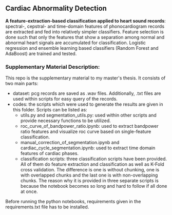 ## Cardiac Abnormality Detection
**A feature-extraction-based classification applied to heart sound records**: spectral-, 
cepstral- and time-domain features of phonocardiogram records are extracted and fed into 
relatively simpler classifiers. Feature selection is done such that only the features that show a 
separation among normal and abnormal heart signals are accumulated for classification.
Logistic regression and ensemble learning based classifiers (Random Forest and AdaBoost) 
are trained and tested.

### Supplementary Material Description:

This repo is the supplementary material to my master's thesis. It consists of two main parts:
 - dataset: pcg records are saved as .wav files. Additionally, .txt files are used within scripts for easy query of the records.
 - codes: the scripts which were used to generate the results are given in this folder. Scripts can be listed as:
	* utils.py and segmentation_utils.py: used within other scripts and provide necessary functions to be utilized.
	* roc_curve_of_bandpower_ratio.ipynb: used to extract bandpower ratio features and visualize roc curve based on single-feature classification. 
	* manual_correction_of_segmentation.ipynb and cardiac_cycle_segmentation.ipynb: used to extract time domain features of cardiac phases. 
	* classification scripts: three classification scripts have been provided. All of them do feature extraction and classification as well as K-Fold cross validation. The difference is one is without chunking, one is with overlapped chunks and the last one is with non-overlapping chunks. The reason why it is provided in three separate scripts is because the notebook becomes so long and hard to follow if all done at once. 

Before running the python notebooks, requirements given in the requirements.txt file has to be installed. 